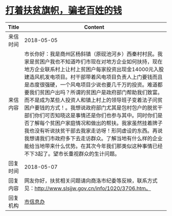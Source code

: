 # <a href="http://www.shangluo.gov.cn/zmhd/ldxxxx.jsp?urltype=leadermail.LeaderMailContentUrl&wbtreeid=1112&leadermailid=4691">打着扶贫旗帜，骗老百姓的钱</a>
| Title |                                                                                                                                                                                       Content                                                                                                                                                                                        |
|:-----:|--------------------------------------------------------------------------------------------------------------------------------------------------------------------------------------------------------------------------------------------------------------------------------------------------------------------------------------------------------------------------------------|
| 来信时间  | 2018-05-05                                                                                                                                                                                                                                                                                                                                                                           |
| 来信内容  | 市长你好：我是商州区杨斜镇（原砚池河乡）西秦村村民。我家是贫困户我也不知道咋们市现在对地方企业如何扶持，现在地方企业联系村上让村上贫困户每家投资出现金14000元入股建造风机发电项目。村干部带着风电项目负责人上门要钱而且是态度很强硬，一个风电项目少说也要几千万的投资。难道都要我们贫困户出吗？所谓的贫困户是政府部门帮助我们致富。而不是成为某些人投资人和镇上村上的领导班子变着法子问贫困户要钱的方式！。我想说政府部门尤其是包村包户的脱贫干部们你们可否知晓这是事情还是你们也参与其中。同时你们是否了解每个贫困户家庭情况和做出的帮扶。我家虽然挂着牌子我也没有听说扶贫干部去我家走访呀！形同虚设的东西。再说我想请我们市政府多下去走访群众。了解当地有什么样的企业能给当地带来什么优势。在其次今年我们那类似这种事情已经不下3起了。望市长重视群众的生计问题。 |
| 回复时间  | 2018-05-07                                                                                                                                                                                                                                                                                                                                                                           |
| 回复内容  | 网友你好，扶贫相关问题请向商洛市纪委等反映，联系方式见：http://www.slsjjw.gov.cn/info/1020/3706.htm。                                                                                                                                                                                                                                                                                                             |
| 回复机构  | <a href="../../categories/agencies/市信息办.md">市信息办</a>                                                                                                                                                                                                                                                                                                                                 |